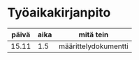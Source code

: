 # Työaikakirjanpito

| päivä | aika | mitä tein |
| ----- | ---- | --------- |
| 15.11 | 1.5 | määrittelydokumentti | 